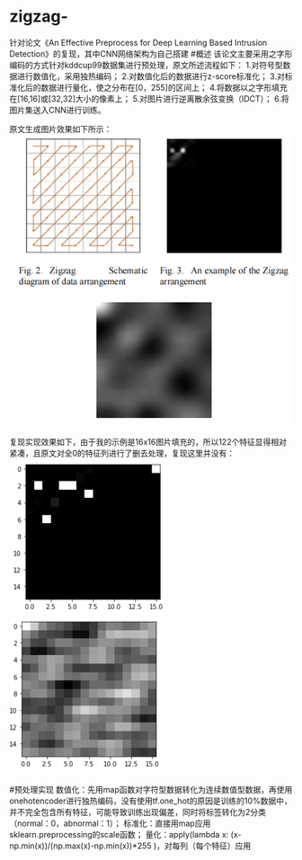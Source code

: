# zigzag-
针对论文《An Effective Preprocess for Deep Learning  Based Intrusion Detection》的复现，其中CNN网络架构为自己搭建
#概述
该论文主要采用之字形编码的方式针对kddcup99数据集进行预处理，原文所述流程如下：
  1.对符号型数据进行数值化，采用独热编码；
  2.对数值化后的数据进行z-score标准化；
  3.对标准化后的数据进行量化，使之分布在[0，255]的区间上；
  4.将数据以之字形填充在[16,16]或[32,32]大小的像素上；
  5.对图片进行逆离散余弦变换（IDCT）；
  6.将图片集送入CNN进行训练。
  
 原文生成图片效果如下所示：
 ![image](image/example.png)
 
复现实现效果如下，由于我的示例是16x16图片填充的，所以122个特征显得相对紧凑，且原文对全0的特征列进行了删去处理，复现这里并没有：
![image](image/zigzag.png)
![image](image/afteridct.png)

#预处理实现
数值化：先用map函数对字符型数据转化为连续数值型数据，再使用onehotencoder进行独热编码，没有使用tf.one_hot的原因是训练的10%数据中，并不完全包含所有特征，可能导致训练出现偏差，同时将标签转化为2分类（normal：0，abnormal：1）；
标准化：直接用map应用sklearn.preprocessing的scale函数；
量化：apply(lambda x: (x-np.min(x))/(np.max(x)-np.min(x))*255 )，对每列（每个特征）应用
